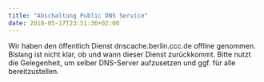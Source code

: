 ```yaml
---
title: "Abschaltung Public DNS Service"
date: 2018-05-17T23:51:36+02:00
---
```


Wir haben den öf­fent­lich Dienst dnscache.berlin.ccc.de offline genommen. Bislang ist nicht klar, ob und wann dieser Dienst zurückkommt. Bitte nutzt die Gelegenheit, um selber DNS-Server aufzusetzen und ggf. für alle bereitzustellen. 

